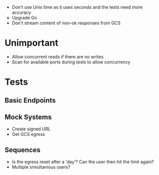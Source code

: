 * Don't use Unix time as it uses seconds and the tests need more accuracy
* Upgrade Go
* Don't stream content of non-ok responses from GCS

# Unimportant
 * Allow concurrent reads if there are no writes
 * Scan for available ports during tests to allow concurrency

# Tests

## Basic Endpoints

## Mock Systems
 * Create signed URL
 * Get GCS egress

## Sequences
 * Is the egress reset after a 'day'? Can the user then hit the limit again?
 * Multiple simultanious users?